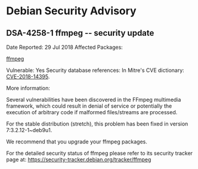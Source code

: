 
Debian Security Advisory
========================


DSA-4258-1 ffmpeg -- security update
------------------------------------



Date Reported:
29 Jul 2018
Affected Packages:

[ffmpeg](https://packages.debian.org/src:ffmpeg)

Vulnerable:
Yes
Security database references:
In Mitre's CVE dictionary: [CVE-2018-14395](https://security-tracker.debian.org/tracker/CVE-2018-14395).  

More information:

Several vulnerabilities have been discovered in the FFmpeg multimedia
framework, which could result in denial of service or potentially the
execution of arbitrary code if malformed files/streams are processed.


For the stable distribution (stretch), this problem has been fixed in
version 7:3.2.12-1~deb9u1.


We recommend that you upgrade your ffmpeg packages.


For the detailed security status of ffmpeg please refer to
its security tracker page at:
<https://security-tracker.debian.org/tracker/ffmpeg>






